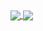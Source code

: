 <a href="https://github.com/sazanrjb">
  <img align="center" src="https://github-readme-stats.vercel.app/api?username=sazanrjb&show_icons=true&theme=dark&count_private=true&include_all_commits=true" />
</a>
<a href="https://github.com/sazanrjb">
  <img align="center" src="https://github-readme-stats.vercel.app/api/top-langs/?username=sazanrjb&show_icons=true&theme=dark&count_private=true&layout=compact" />
</a>
